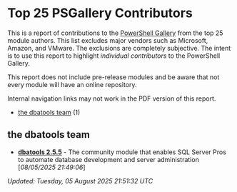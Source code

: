 # Top 25 PSGallery Contributors

This is a report of contributions to the [PowerShell Gallery](https://powershellgallery.org) from the top 25 module authors. This list excludes major vendors such as Microsoft, Amazon, and VMware. The exclusions are completely subjective. The intent is to use this report to highlight *individual contributors* to the PowerShell Gallery.

This report does not include pre-release modules and be aware that not every module will have an online repository.

Internal navigation links may not work in the PDF version of this report.
+ [the dbatools team](#the-dbatools-team) (1)

## the dbatools team

+ **[dbatools 2.5.5](https://dbatools.io/)**  - The community module that enables SQL Server Pros to automate database development and server administration [*08/05/2025 21:49:06*]

*Updated: Tuesday, 05 August 2025 21:51:32 UTC*
